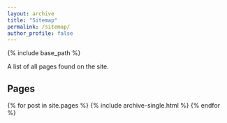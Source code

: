 ```yaml
---
layout: archive
title: "Sitemap"
permalink: /sitemap/
author_profile: false
---
```


{% include base_path %}

A list of all pages found on the site. 

<h2>Pages</h2>
{% for post in site.pages %}
  {% include archive-single.html %}
{% endfor %}


